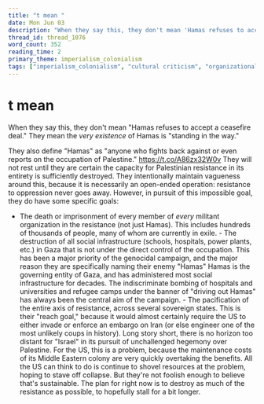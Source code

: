 ```yaml
---
title: "t mean "
date: Mon Jun 03
description: "When they say this, they don't mean 'Hamas refuses to accept a ceasefire deal.' They mean the *very existence* of Hamas is 'standing in the way."
thread_id: thread_1076
word_count: 352
reading_time: 2
primary_theme: imperialism_colonialism
tags: ["imperialism_colonialism", "cultural criticism", "organizational theory"]
---
```


# t mean 

When they say this, they don't mean "Hamas refuses to accept a ceasefire deal." They mean the *very existence* of Hamas is "standing in the way."

They also define "Hamas" as "anyone who fights back against or even reports on the occupation of Palestine." https://t.co/A86zx32W0v They will not rest until they are certain the capacity for Palestinian resistance in its entirety is sufficiently destroyed. They intentionally maintain vagueness around this, because it is necessarily an open-ended operation: resistance to oppression never goes away. However, in pursuit of this impossible goal, they do have some specific goals:

- The death or imprisonment of every member of *every* militant organization in the resistance (not just Hamas). This includes hundreds of thousands of people, many of whom are currently in exile. - The destruction of all social infrastructure (schools, hospitals, power plants, etc.) in Gaza that is not under the direct control of the occupation. This has been a major priority of the genocidal campaign, and the major reason they are specifically naming their enemy "Hamas" Hamas is the governing entity of Gaza, and has administered most social infrastructure for decades. The indiscriminate bombing of hospitals and universities and refugee camps under the banner of "driving out Hamas" has always been the central aim of the campaign. - The pacification of the entire axis of resistance, across several sovereign states. This is their "reach goal," because it would almost certainly require the US to either invade or enforce an embargo on Iran (or else engineer one of the most unlikely coups in history). Long story short, there is no horizon too distant for "Israel" in its pursuit of unchallenged hegemony over Palestine. For the US, this is a problem, because the maintenance costs of its Middle Eastern colony are very quickly overtaking the benefits. All the US can think to do is continue to shovel resources at the problem, hoping to stave off collapse. But they're not foolish enough to believe that's sustainable. The plan for right now is to destroy as much of the resistance as possible, to hopefully stall for a bit longer.